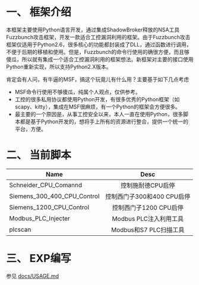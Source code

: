 
# 一、	框架介绍

本框架主要使用Python语言开发，通过集成ShadowBroker释放的NSA工具Fuzzbunch攻击框架，开发一款适合工控漏洞利用的框架。由于Fuzzbunch攻击框架仅适用于Python2.6，很多核心的功能都封装成了DLL，通过函数进行调用，不便于后期的移植和使用。但是，Fuzzbunch的命令行使用的确很方便，而且够傻瓜，所以就有集成一个适合工控漏洞利用的框架想法。新框架对主要的接口使用Python重新实现，所以支持Python2.X版本。

肯定会有人问，有牛逼的MSF，搞这个玩竟儿有什么用？主要基于如下几点考虑

* MSF命令行使用不够傻瓜，纯属个人观点，仅供参考。
* 工控的很多私用协议都使用Python开发，有很多优秀的Python框架（如scapy、kitty），集成在MSF很麻烦，有一个Python的框架会方便很多。
* 最主要的一个原因是，从事工控安全以来，本人一直在使用Python，很多脚本都是基于Python开发的，想将手上所有的资源进行整合，提供一个统一的平台，方便。


# 二、	当前脚本


| Name                                   | Desc                                    |
| ---------------------------------------|:---------------------------------------:|
| Schneider_CPU_Comannd                  | 控制施耐德CPU启停                       |
| Siemens_300_400_CPU_Control            | 控制西门子300和400 CPU启停              |
| Siemens_1200_CPU_Control               | 控制西门子1200 CPU启停                  |
| Modbus_PLC_Injecter                    | Modbus PLC注入利用工具                  |
| plcscan                                | Modbus和S7 PLC扫描工具                  |


# 三、	EXP编写

参见  [docs/USAGE.md](https://github.com/w3h/isf/blob/master/docs/USAGE.md) 
